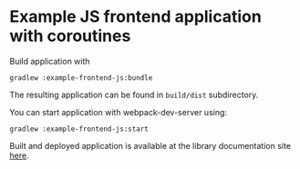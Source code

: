# Example JS frontend application with coroutines

Build application with

```
gradlew :example-frontend-js:bundle
```

The resulting application can be found in `build/dist` subdirectory.

You can start application with webpack-dev-server using:

```
gradlew :example-frontend-js:start
```

Built and deployed application is available at the library documentation site
[here](http://kotlin.github.io/kotlinx.coroutines/example-frontend-js).
